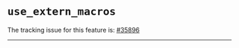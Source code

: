 # `use_extern_macros`

The tracking issue for this feature is: [#35896]

[#35896]: https://github.com/rust-lang/rust/issues/35896

------------------------



